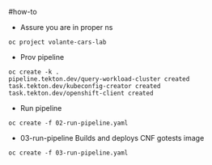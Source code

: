 #how-to

* Assure you are in proper ns

```console
oc project volante-cars-lab
```

* Prov pipeline

```console 
oc create -k .
pipeline.tekton.dev/query-workload-cluster created
task.tekton.dev/kubeconfig-creator created
task.tekton.dev/openshift-client created
```
* Run pipeline

```console
oc create -f 02-run-pipeline.yaml
```

* 03-run-pipeline Builds and deploys CNF gotests image

```console
oc create -f 03-run-pipeline.yaml
```